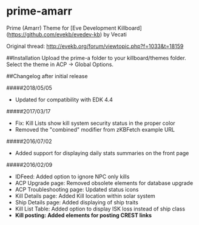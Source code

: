 # prime-amarr
Prime (Amarr) Theme for [Eve Development Killboard] (https://github.com/evekb/evedev-kb) by Vecati

Original thread: http://evekb.org/forum/viewtopic.php?f=1033&t=18159


##Installation
Upload the prime-a folder to your killboard/themes folder. Select the theme in ACP -> Global Options.


##Changelog after initial release

#####2018/05/05

* Updated for compatibility with EDK 4.4

#####2017/03/17

* Fix: Kill Lists show kill system security status in the proper color
* Removed the "combined" modifier from zKBFetch example URL

#####2016/07/02

* Added support for displaying daily stats summaries on the front page

#####2016/02/09

* IDFeed: Added option to ignore NPC only kills
* ACP Upgrade page: Removed obsolete elements for database upgrade
* ACP Troubleshooting page: Updated status icons
* Kill Details page: Added Kill location within solar system
* Ship Details page: Added displaying of ship traits
* Kill List Table: Added option to display ISK loss instead of ship class
* **Kill posting: Added elements for posting CREST links**